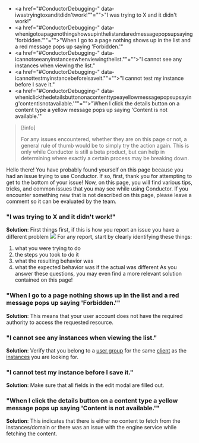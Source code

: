 -   <a href="#ConductorDebugging-" data-iwastryingtoxanditdidn'twork!""="">"I was trying to X and it didn't work!"</a>
-   <a href="#ConductorDebugging-" data-whenigotoapagenothingshowsupinthelistandaredmessagepopsupsaying'forbidden.'""="">"When I go to a page nothing shows up in the list and a red message pops up saying 'Forbidden.'"</a>
-   <a href="#ConductorDebugging-" data-icannotseeanyinstanceswhenviewingthelist.""="">"I cannot see any instances when viewing the list."</a>
-   <a href="#ConductorDebugging-" data-icannottestmyinstancebeforeisaveit.""="">"I cannot test my instance before I save it."</a>
-   <a href="#ConductorDebugging-" data-wheniclickthedetailsbuttononacontenttypeayellowmessagepopsupsaying'contentisnotavailable.'""="">"When I click the details button on a content type a yellow message pops up saying 'Content is not available.'"</a>
> [!info]  
>
> For any issues encountered, whether they are on this page or not, a general rule of thumb would be to simply try the action again. This is only while Conductor is still a beta product, but can help in determining where exactly a certain process may be breaking down.

Hello there! You have probably found yourself on this page because you had an issue trying to use Conductor. If so, first, thank you for attempting to get to the bottom of your issue! Now, on this page, you will find various tips, tricks, and common issues that you may see while using Conductor. If you encounter something new that is not described on this page, please leave a comment so it can be evaluated by the team.
### "I was trying to X and it didn't work!"
**Solution**: First things first, if this is how you report an issue you have a different problem ![](images/icons/emoticons/smile.svg) For any report, start by clearly identifying these things:
1.  what you were trying to do
2.  the steps you took to do it
3.  what the resulting behavior was
4.  what the expected behavior was if the actual was different
As you answer these questions, you may even find a more relevant solution contained on this page!
### "When I go to a page nothing shows up in the list and a red message pops up saying 'Forbidden.'"
**Solution**: This means that your user account does not have the required authority to access the requested resource. 
### "I cannot see any instances when viewing the list."
**Solution**: Verify that you belong to a [user group](http://dtools.ipsoft.com/confluence/display/CO/Authorization+Guide) for the same [client](http://dtools.ipsoft.com/confluence/display/CO/Client+Guide) as the [instances](http://dtools.ipsoft.com/confluence/display/CO/Instance+Guide) you are looking for.
### **"I cannot test my instance before I save it."**
**Solution**: Make sure that all fields in the edit modal are filled out.
### "When I click the details button on a content type a yellow message pops up saying 'Content is not available.'"
**Solution**: This indicates that there is either no content to fetch from the instances/domain or there was an issue with the engine service while fetching the content.
